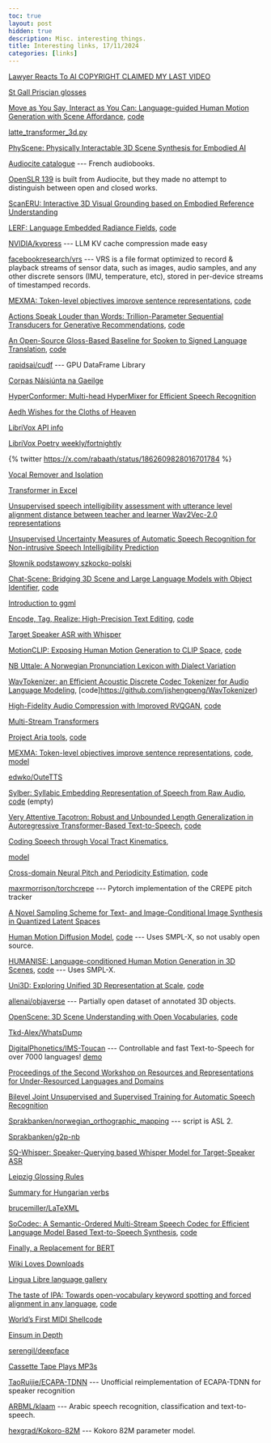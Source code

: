 ```yaml
---
toc: true
layout: post
hidden: true
description: Misc. interesting things.
title: Interesting links, 17/11/2024
categories: [links]
---
```


[Lawyer Reacts To AI COPYRIGHT CLAIMED MY LAST VIDEO](https://www.youtube.com/watch?v=1VXLRTjk9Jk)

[St Gall Priscian glosses](https://github.com/padraicmoran/stgallpriscian)

[Move as You Say, Interact as You Can: Language-guided Human Motion Generation with Scene Affordance](https://arxiv.org/abs/2403.18036),
[code](https://github.com/afford-motion/afford-motion)

[latte_transformer_3d.py](https://github.com/huggingface/diffusers/blob/main/src/diffusers/models/transformers/latte_transformer_3d.py)

[PhyScene: Physically Interactable 3D Scene Synthesis for Embodied AI](https://arxiv.org/abs/2404.09465.pdf)

[Audiocite catalogue](https://www.audiocite.net/catalogue.html) --- French audiobooks.

[OpenSLR 139](https://www.openslr.org/139/) is built from Audiocite, but they made no attempt to distinguish between open and closed works.

[ScanERU: Interactive 3D Visual Grounding based on Embodied Reference Understanding](https://arxiv.org/abs/2303.13186)

[LERF: Language Embedded Radiance Fields](https://arxiv.org/abs/2303.09553),
[code](https://github.com/kerrj/lerf)

[NVIDIA/kvpress](https://github.com/NVIDIA/kvpress) --- LLM KV cache compression made easy

[facebookresearch/vrs](https://github.com/facebookresearch/vrs) --- VRS is a file format optimized to record & playback streams of sensor data, such as images, audio samples, and any other discrete sensors (IMU, temperature, etc), stored in per-device streams of timestamped records.

[MEXMA: Token-level objectives improve sentence representations](https://arxiv.org/abs/2409.12737),
[code](https://github.com/facebookresearch/mexma)

[Actions Speak Louder than Words: Trillion-Parameter Sequential Transducers for Generative Recommendations](https://arxiv.org/abs/2402.17152),
[code](https://github.com/facebookresearch/generative-recommenders)

[An Open-Source Gloss-Based Baseline for Spoken to Signed Language Translation](https://arxiv.org/abs/2305.17714),
[code](https://github.com/sign-language-processing/spoken-to-signed-translation)

[rapidsai/cudf](https://github.com/rapidsai/cudf) --- GPU DataFrame Library

[Corpas Náisiúnta na Gaeilge](https://www.corpas.ie/ga/cng/)

[HyperConformer: Multi-head HyperMixer for Efficient Speech Recognition](https://arxiv.org/abs/2305.18281)

[Aedh Wishes for the Cloths of Heaven](https://librivox.org/aedh-wishes-for-the-cloths-of-heaven-by-william-butler-yeats/)

[LibriVox API info](https://librivox.org/api/info)

[LibriVox Poetry weekly/fortnightly](https://librivox.org/search?primary_key=71&search_category=genre&search_page=1&search_form=get_results&search_order=alpha)

{% twitter https://x.com/rabaath/status/1862609828016701784 %}

[Vocal Remover and Isolation](https://vocalremover.org/)

[Transformer in Excel](https://aibyhand.substack.com/p/full-stack-transformer)

[Unsupervised speech intelligibility assessment with utterance level alignment distance between teacher and learner Wav2Vec-2.0 representations](https://arxiv.org/abs/2306.08845)

[Unsupervised Uncertainty Measures of Automatic Speech Recognition for Non-intrusive Speech Intelligibility Prediction](https://www.isca-archive.org/interspeech_2022/tu22b_interspeech.html)

[Słownik podstawowy szkocko-polski](https://dictionary.scot/scots-polish/dictionary-sp/)

[Chat-Scene: Bridging 3D Scene and Large Language Models with Object Identifier](https://arxiv.org/abs/2312.08168),
[code](https://github.com/ZzZZCHS/Chat-Scene)

[Introduction to ggml](https://huggingface.co/blog/introduction-to-ggml)

[Encode, Tag, Realize: High-Precision Text Editing](https://arxiv.org/abs/1909.01187),
[code](https://github.com/google-research/lasertagger)

[Target Speaker ASR with Whisper](https://arxiv.org/abs/2409.09543)
<!-- https://github.com/BUTSpeechFIT/TS-ASR-Whisper -->

[MotionCLIP: Exposing Human Motion Generation to CLIP Space](https://arxiv.org/abs/2203.08063),
[code](https://github.com/GuyTevet/MotionCLIP)

[NB Uttale: A Norwegian Pronunciation Lexicon with Dialect Variation](https://aclanthology.org/2024.lrec-main.1056/)
<!-- https://github.com/Sprakbanken/nb_uttale No licence -->

[WavTokenizer: an Efficient Acoustic Discrete Codec Tokenizer for Audio Language Modeling](https://arxiv.org/abs/2408.16532),
[code]https://github.com/jishengpeng/WavTokenizer)

[High-Fidelity Audio Compression with Improved RVQGAN](https://arxiv.org/abs/2306.06546),
[code](https://github.com/descriptinc/descript-audio-codec)

[Multi-Stream Transformers](https://arxiv.org/abs/2107.10342)

[Project Aria tools](https://www.projectaria.com/tools/),
[code](https://github.com/facebookresearch/projectaria_tools)

[MEXMA: Token-level objectives improve sentence representations](https://arxiv.org/abs/2409.12737),
[code](https://github.com/facebookresearch/mexma),
[model](https://huggingface.co/facebook/MEXMA)

[edwko/OuteTTS](https://github.com/edwko/OuteTTS)

[Sylber: Syllabic Embedding Representation of Speech from Raw Audio](https://arxiv.org/abs/2410.07168),
[code](https://github.com/Berkeley-Speech-Group/sylber) (empty)

[Very Attentive Tacotron: Robust and Unbounded Length Generalization in Autoregressive Transformer-Based Text-to-Speech](https://arxiv.org/abs/2410.22179),
[code](https://github.com/google/sequence-layers/blob/main/examples/very_attentive_tacotron.py)

[Coding Speech through Vocal Tract Kinematics](https://arxiv.org/abs/2406.12998),
<!-- https://github.com/Berkeley-Speech-Group/Speech-Articulatory-Coding no licence -->
[model](https://huggingface.co/cheoljun95/Speech-Articulatory-Coding)

[Cross-domain Neural Pitch and Periodicity Estimation](https://arxiv.org/abs/2301.12258),
[code](https://github.com/interactiveaudiolab/penn)

[maxrmorrison/torchcrepe](https://github.com/maxrmorrison/torchcrepe) --- Pytorch implementation of the CREPE pitch tracker

[A Novel Sampling Scheme for Text- and Image-Conditional Image Synthesis in Quantized Latent Spaces](https://arxiv.org/abs/2211.07292)

[Human Motion Diffusion Model](https://arxiv.org/abs/2209.14916),
[code](https://github.com/GuyTevet/motion-diffusion-model) --- Uses SMPL-X, so not usably open source.

[HUMANISE: Language-conditioned Human Motion Generation in 3D Scenes](https://arxiv.org/abs/2210.09729),
[code](https://github.com/Silverster98/HUMANISE) --- Uses SMPL-X.

[Uni3D: Exploring Unified 3D Representation at Scale](https://arxiv.org/abs/2310.06773),
[code](https://github.com/baaivision/Uni3D)

[allenai/objaverse](https://huggingface.co/datasets/allenai/objaverse) --- Partially open dataset of annotated 3D objects.

[OpenScene: 3D Scene Understanding with Open Vocabularies](https://arxiv.org/abs/2211.15654),
[code](https://github.com/pengsongyou/openscene)

[Tkd-Alex/WhatsDump](https://github.com/Tkd-Alex/WhatsDump)

[DigitalPhonetics/IMS-Toucan](https://github.com/DigitalPhonetics/IMS-Toucan) --- Controllable and fast Text-to-Speech for over 7000 languages!
[demo](https://huggingface.co/spaces/Flux9665/MassivelyMultilingualTTS)

[Proceedings of the Second Workshop on Resources and Representations for Under-Resourced Languages and Domains](https://aclanthology.org/2023.resourceful-1.0/)

[Bilevel Joint Unsupervised and Supervised Training for Automatic Speech Recognition](https://arxiv.org/abs/2412.08548)

[Sprakbanken/norwegian_orthographic_mapping](https://github.com/Sprakbanken/norwegian_orthographic_mapping) --- script is ASL 2.

[Sprakbanken/g2p-nb](https://github.com/Sprakbanken/g2p-nb)

[SQ-Whisper: Speaker-Querying based Whisper Model for Target-Speaker ASR](https://ieeexplore.ieee.org/abstract/document/10786377)

[Leipzig Glossing Rules](https://www.eva.mpg.de/lingua/pdf/Glossing-Rules.pdf)

[Summary for Hungarian verbs](https://myhunlang.com/wp-content/uploads/2013/09/summary_for_hungarian_verbs1.pdf)

[brucemiller/LaTeXML](https://github.com/brucemiller/LaTeXML)

[SoCodec: A Semantic-Ordered Multi-Stream Speech Codec for Efficient Language Model Based Text-to-Speech Synthesis](https://arxiv.org/abs/2409.00933),
[code](https://github.com/hhguo/SoCodec)

[Finally, a Replacement for BERT](https://huggingface.co/blog/modernbert)

[Wiki Loves Downloads](https://wikilovesdownloads.toolforge.org/)

[Lingua Libre language gallery](https://lingualibre.org/LanguagesGallery/)

[The taste of IPA: Towards open-vocabulary keyword spotting and forced alignment in any language](https://aclanthology.org/2024.naacl-long.43/),
[code](https://github.com/lingjzhu/clap-ipa)

[World’s First MIDI Shellcode](https://psi3.ru/blog/swl01u/)

[Einsum in Depth](https://einsum.joelburget.com/)

[serengil/deepface](https://github.com/serengil/deepface)

[Cassette Tape Plays MP3s](https://hackaday.com/2025/01/06/cassette-tape-plays-mp3s/)

[TaoRuijie/ECAPA-TDNN](https://github.com/TaoRuijie/ECAPA-TDNN) --- Unofficial reimplementation of ECAPA-TDNN for speaker recognition

[ARBML/klaam](https://github.com/ARBML/klaam) --- Arabic speech recognition, classification and text-to-speech.

[hexgrad/Kokoro-82M](https://huggingface.co/hexgrad/Kokoro-82M) --- Kokoro 82M parameter model.

